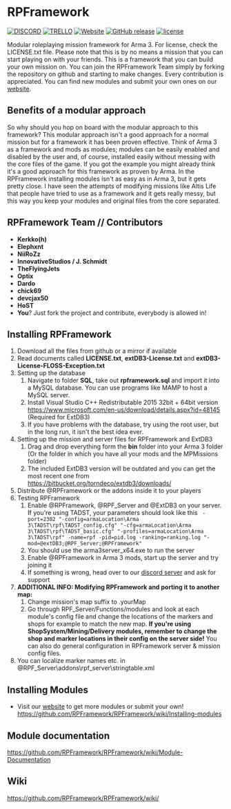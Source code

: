 # RPFramework

[![DISCORD](https://img.shields.io/badge/Discord-Join-7289DA.svg)](https://discord.gg/JvRRuTm)
[![TRELLO](https://img.shields.io/badge/Trello-View-0079BF.svg)](https://trello.com/b/eqwxQ4hr/rpframework)
[![Website](https://img.shields.io/website-up-down-green-red/https/rpframework.github.io.svg)](https://rpframework.github.io/)
[![GitHub release](https://img.shields.io/github/release/RPFramework/RPFramework.svg)](https://github.com/RPFramework/RPFramework/releases)
[![license](https://img.shields.io/badge/license-MIT-blue.svg)](https://raw.githubusercontent.com/RPFramework/RPFramework/master/LICENSE.txt)

Modular roleplaying mission framework for Arma 3. For license, check the LICENSE.txt file. Please note that this is by no means a mission that you can start playing on with your friends. This is a framework that you can build your own mission on. You can join the RPFramework Team simply by forking the repository on github and starting to make changes. Every contribution is appreciated. You can find new modules and submit your own ones on our [website](https://rpframework.github.io/).


## Benefits of a modular approach
So why should you hop on board with the modular approach to this framework? This modular approach isn't a good approach for a normal mission but for a framework it has been proven effective. Think of Arma 3 as a framework and mods as modules; modules can be easily enabled and disabled by the user and, of course, installed easily without messing with the core files of the game. If you got the example you might already think it's a good approach for this framework as proven by Arma. In the RPFramework installing modules isn't as easy as in Arma 3, but it gets pretty close. I have seen the attempts of modifying missions like Altis Life that people have tried to use as a framework and it gets really messy, but this way you keep your modules and original files from the core separated.

## RPFramework Team // Contributors
* **Kerkko(h)**
* **Elephxnt**
* **NiiRoZz**
* **InnovativeStudios / J. Schmidt**
* **TheFlyingJets**
* **Optix**
* **Dardo**
* **chick69**
* **devcjax50**
* **HoST**
* **You**? Just fork the project and contribute, everybody is allowed in!

## Installing RPFramework
1. Download all the files from github or a mirror if available
2. Read documents called **LICENSE.txt**, **extDB3-License.txt** and **extDB3-License-FLOSS-Exception.txt**
3. Setting up the database
	1. Navigate to folder **SQL**, take out **rpframework.sql** and import it into a MySQL database. You can use programs like MAMP to host a MySQL server.
	2. Install Visual Studio C++ Redistributable 2015 32bit + 64bit version https://www.microsoft.com/en-us/download/details.aspx?id=48145 (Required for ExtDB3)
    4. If you have problems with the database, try using the root user, but in the long run, it isn't the best idea ever.
4. Setting up the mission and server files for RPFramework and ExtDB3
	1. Drag and drop everything form the **bin** folder into your Arma 3 folder (Or the folder in which you have all your mods and the MPMissions folder)
    2. The included ExtDB3 version will be outdated and you can get the most recent one from https://bitbucket.org/torndeco/extdb3/downloads/
5. Distribute @RPFramework or the addons inside it to your players
6. Testing RPFramework
    1. Enable @RPFramework, @RPF_Server and @ExtDB3 on your server. If you're using TADST, your parameters should look like this ` -port=2302 "-config=armaLocation\Arma 3\TADST\rpf\TADST_config.cfg" "-cfg=armaLocation\Arma 3\TADST\rpf\TADST_basic.cfg" "-profiles=armaLocation\Arma 3\TADST\rpf" -name=rpf -pid=pid.log -ranking=ranking.log "-mod=@extDB3;@RPF_Server;@RPFramework"`
	2. You should use the arma3server_x64.exe to run the server
    3. Enable @RPFramework in Arma 3 mods, start up the server and try joining it
    4. If something is wrong, head over to our [discord server](https://discord.gg/JvRRuTm) and ask for support
7. **ADDITIONAL INFO: Modifying RPFramework and porting it to another map:**
	1. Change mission's map suffix to .yourMap
	2. Go through RPF_Server/Functions/modules and look at each module's config file and change the locations of the markers and shops for example to match the new map. **If you're using ShopSystem/Mining/Delivery modules, remember to change the shop and marker locations in their config on the server side!** You can also do general configuration in RPFramework server & mission config files.
8. You can localize marker names etc. in @RPF_Server\addons\rpf_server\stringtable.xml
	
## Installing Modules
* Visit our [website](https://rpframework.github.io/) to get more modules or submit your own!
https://github.com/RPFramework/RPFramework/wiki/Installing-modules

## Module documentation
https://github.com/RPFramework/RPFramework/wiki/Module-Documentation

## Wiki
https://github.com/RPFramework/RPFramework/wiki/
